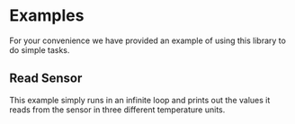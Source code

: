 

# Examples

For your convenience we have provided an example of using this library to do simple tasks.

## Read Sensor

This example simply runs in an infinite loop and prints out the values it reads from the sensor in three different temperature units.
